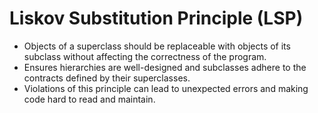 # Liskov Substitution Principle (LSP)

- Objects of a superclass should be replaceable with objects of its subclass
without affecting the correctness of the program.
- Ensures hierarchies are well-designed and subclasses adhere to the contracts
defined by their superclasses.
- Violations of this principle can lead to unexpected errors and making code
hard to read and maintain.